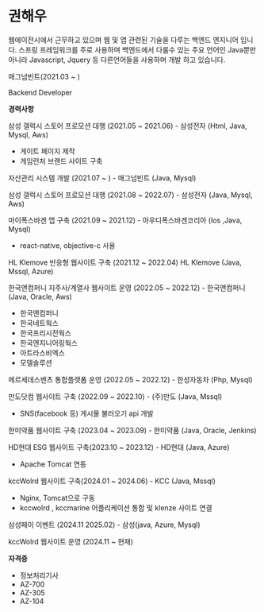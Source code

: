 # 권해우
웹에이전시에서 근무하고 있으며 웹 및 앱 관련된 기술을 다루는 백엔드 엔지니어 입니다.
스프링 프레임워크를 주로 사용하며
백엔드에서 다룰수 있는 주요 언어인 Java뿐만 아니라 Javascript, Jquery 등 다른언어들을 사용하며 개발 하고 있습니다.

매그넘빈트(2021.03 ~ )

Backend Developer

**경력사항**

삼성 갤럭시 스토어 프로모션 대행 (2021.05 ~ 2021.06) - 삼성전자 (Html, Java, Mysql, Aws)
- 게이트 페이지 제작
- 게임런처 브랜드 사이트 구축

자산관리 시스템 개발 (2021.07 ~ ) - 매그넘빈트 (Java, Mysql)

삼성 갤럭시 스토어 프로모션 대행 (2021.08 ~ 2022.07) - 삼성전자 (Java, Mysql, Aws)

마이폭스바겐 앱 구축 (2021.09 ~ 2021.12) - 아우디폭스바겐코리아 (Ios ,Java, Mysql)
- react-native, objective-c 사용

HL Klemove 반응형 웹사이트 구축 (2021.12 ~ 2022.04) HL Klemove (Java, Mssql, Azure)

한국앤컴퍼니 지주사/계열사 웹사이트 운영 (2022.05 ~ 2022.12) - 한국앤컴퍼니 (Java, Oracle, Aws)
- 한국앤컴퍼니
- 한국네트웍스
- 한국프리시전웍스
- 한국엔지니어링웍스
- 아트라스비엑스
- 모델솔루션

메르세데스벤츠 통합플랫폼 운영 (2022.05 ~ 2022.12) - 한성자동차 (Php, Mysql)

만도닷컴 웹사이트 구축 (2022.09 ~ 2022.10) - (주)만도 (Java, Mssql)
- SNS(facebook 등) 게시물 불러오기 api 개발

한미약품 웹사이트 구축 (2023.04 ~ 2023.09) - 한미약품 (Java, Oracle, Jenkins)

HD현대 ESG 웹사이트 구축(2023.10 ~ 2023.12) - HD현대 (Java, Azure)
- Apache Tomcat 연동

kccWolrd 웹사이트 구축(2024.01 ~ 2024.06) - KCC (Java, Mssql)
- Nginx, Tomcat으로 구동
- kccwolrd , kccmarine 어플리케이션 통합 및 klenze 사이트 연결

삼성페이 이벤트 (2024.11 2025.02) - 삼성(java, Azure, Mysql)

kccWolrd 웹사이트 운영 (2024.11 ~ 현재)

**자격증**
  - 정보처리기사
  - AZ-700
  - AZ-305
  - AZ-104
